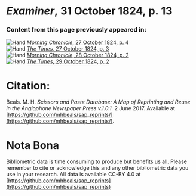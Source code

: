 # *Examiner*, 31 October 1824, p. 13  
  
### Content from this page previously appeared in:  
![Hand](http://scissorsandpaste.net/wp-content/uploads/2017/06/smallhandpointer.png) [*Morning Chronicle*, 27 October 1824, p. 4](https://mhbeals.github.io/sap_html/Morning-Chronicle/Morning-Chronicle-27-October-1824-p-4)  
![Hand](http://scissorsandpaste.net/wp-content/uploads/2017/06/smallhandpointer.png) [*The Times*, 27 October 1824, p. 3](https://mhbeals.github.io/sap_html/The-Times/The-Times-27-October-1824-p-3)  
![Hand](http://scissorsandpaste.net/wp-content/uploads/2017/06/smallhandpointer.png) [*Morning Chronicle*, 28 October 1824, p. 2](https://mhbeals.github.io/sap_html/Morning-Chronicle/Morning-Chronicle-28-October-1824-p-2)  
![Hand](http://scissorsandpaste.net/wp-content/uploads/2017/06/smallhandpointer.png) [*The Times*, 29 October 1824, p. 2](https://mhbeals.github.io/sap_html/The-Times/The-Times-29-October-1824-p-2)  


# Citation: 

Beals. M. H. *Scissors and Paste Database: A Map of Reprinting and Reuse in the Anglophone Newspaper Press v.1.0.1.* 2 June 2017. Available at [https://github.com/mhbeals/sap_reprints/](https://github.com/mhbeals/sap_reprints/). 

# Nota Bona

Bibliometric data is time consuming to produce but benefits us all. Please remember to cite or acknowledge this and any other bibliometric data you use in your research. All data is available CC-BY 4.0 at [https://github.com/mhbeals/sap_reprints](https://github.com/mhbeals/sap_reprints)
